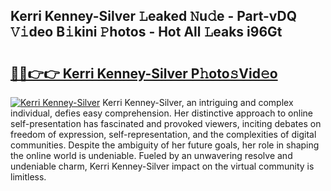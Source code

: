 ## Kerri Kenney-Silver 𝙻eaked 𝙽u𝚍e - Part-vDQ 𝚅𝚒deo B𝚒kini 𝙿hotos - Hot All 𝙻eaks i96Gt

# <h2><a href="http://ld03z8y.urlbe.top/?page=Kerri+Kenney-Silver">🔗🔗👉👉 Kerri Kenney-Silver P𝚑oto𝚜Vid𝚎o</a></h2>

[![Kerri Kenney-Silver](https://i.imgur.com/eBuTRDB.gif)](http://ld03z8y.urlbe.top/?page=Kerri+Kenney-Silver)
Kerri Kenney-Silver, an intriguing and complex individual, defies easy comprehension. Her distinctive approach to online self-presentation has fascinated and provoked viewers, inciting debates on freedom of expression, self-representation, and the complexities of digital communities. Despite the ambiguity of her future goals, her role in shaping the online world is undeniable. Fueled by an unwavering resolve and undeniable charm, Kerri Kenney-Silver impact on the virtual community is limitless.
